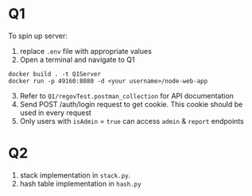 # Q1
To spin up server:
1. replace `.env` file with appropriate values
2. Open a terminal and navigate to Q1
```
docker build . -t Q1Server
docker run -p 49160:8080 -d <your username>/node-web-app
```
3. Refer to `Q1/regovTest.postman_collection` for API documentation
4. Send POST /auth/login request to get cookie. This cookie should be used in every request
5. Only users with `isAdmin` = `true` can access `admin` & `report` endpoints

# Q2
1. stack implementation in `stack.py`.
2. hash table implementation in `hash.py`